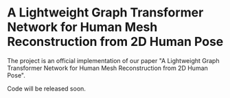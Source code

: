 # A Lightweight Graph Transformer Network for Human Mesh Reconstruction from 2D Human Pose
The project is an official implementation of our paper "A Lightweight Graph Transformer Network for Human Mesh Reconstruction from 2D Human Pose".

Code will be released soon.
